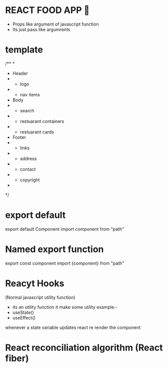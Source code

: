# REACT FOOD APP 🍔
- Props like argument of javascript function
- Its just pass like argumrents


# template
/**
 *
 * Header
 *  - logo
 *  - nav items
 * Body
 *  - search
 *  - restuarant containers
 *  - restuarant cards
 * Footer
 *  - links
 *  - address
 *  - contact
 *  - copyright
 *
 */

 # export default
 export default Component
 import component from "path"

 # Named export function
 export const component
 import {component} from "path"

 # Reacyt Hooks
 (Normal javascript utility function)
 - its an utility function it make some utility
 example:-
 - useState()
 - useEffect()

 whenever a state variable updates react re render the component

# React reconciliation algorithm (React fiber)